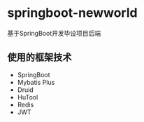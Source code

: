 # springboot-newworld
基于SpringBoot开发毕设项目后端

## 使用的框架技术
* SpringBoot
* Mybatis Plus
* Druid
* HuTool
* Redis
* JWT
